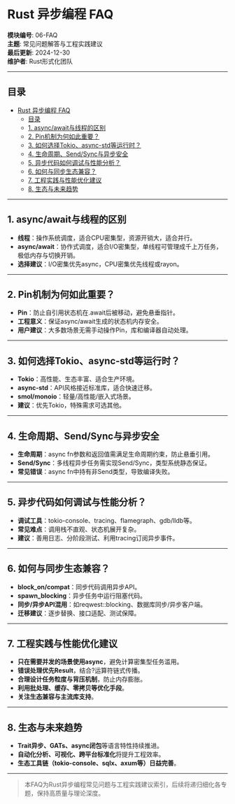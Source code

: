 # Rust 异步编程 FAQ

**模块编号**: 06-FAQ  
**主题**: 常见问题解答与工程实践建议  
**最后更新**: 2024-12-30  
**维护者**: Rust形式化团队

---

## 目录

- [Rust 异步编程 FAQ](#rust-异步编程-faq)
  - [目录](#目录)
  - [1. async/await与线程的区别](#1-asyncawait与线程的区别)
  - [2. Pin机制为何如此重要？](#2-pin机制为何如此重要)
  - [3. 如何选择Tokio、async-std等运行时？](#3-如何选择tokioasync-std等运行时)
  - [4. 生命周期、Send/Sync与异步安全](#4-生命周期sendsync与异步安全)
  - [5. 异步代码如何调试与性能分析？](#5-异步代码如何调试与性能分析)
  - [6. 如何与同步生态兼容？](#6-如何与同步生态兼容)
  - [7. 工程实践与性能优化建议](#7-工程实践与性能优化建议)
  - [8. 生态与未来趋势](#8-生态与未来趋势)

---

## 1. async/await与线程的区别

- **线程**：操作系统调度，适合CPU密集型，资源开销大，适合并行。
- **async/await**：协作式调度，适合I/O密集型，单线程可管理成千上万任务，极低内存与切换开销。
- **选择建议**：I/O密集优先async，CPU密集优先线程或rayon。

---

## 2. Pin机制为何如此重要？

- **Pin**：防止自引用状态机在.await后被移动，避免悬垂指针。
- **工程意义**：保证async/await生成的状态机内存安全。
- **用户建议**：大多数场景无需手动操作Pin，库和编译器自动处理。

---

## 3. 如何选择Tokio、async-std等运行时？

- **Tokio**：高性能、生态丰富、适合生产环境。
- **async-std**：API风格接近标准库，适合快速迁移。
- **smol/monoio**：轻量/高性能/嵌入式场景。
- **建议**：优先Tokio，特殊需求可选其他。

---

## 4. 生命周期、Send/Sync与异步安全

- **生命周期**：async fn参数和返回值需满足生命周期约束，防止悬垂引用。
- **Send/Sync**：多线程异步任务需实现Send/Sync，类型系统静态保证。
- **常见错误**：async fn中持有非Send类型，导致编译失败。

---

## 5. 异步代码如何调试与性能分析？

- **调试工具**：tokio-console、tracing、flamegraph、gdb/lldb等。
- **常见难点**：调用栈不直观、状态机展开复杂。
- **建议**：善用日志、分阶段测试、利用tracing订阅异步事件。

---

## 6. 如何与同步生态兼容？

- **block_on/compat**：同步代码调用异步API。
- **spawn_blocking**：异步任务中运行阻塞代码。
- **同步/异步API混用**：如reqwest::blocking、数据库同步/异步客户端。
- **迁移建议**：逐步替换、接口适配、测试保障。

---

## 7. 工程实践与性能优化建议

- **只在需要并发的场景使用async**，避免计算密集型任务滥用。
- **错误处理优先Result**，结合?运算符链式传播。
- **合理设计任务粒度与背压机制**，防止内存膨胀。
- **利用批处理、缓存、零拷贝等优化手段**。
- **关注生态兼容与主流库支持**。

---

## 8. 生态与未来趋势

- **Trait异步、GATs、async闭包**等语言特性持续推进。
- **自动化分析、可视化、跨平台标准化**将提升工程效率。
- **生态工具链（tokio-console、sqlx、axum等）日益完善**。

---

> 本FAQ为Rust异步编程常见问题与工程实践建议索引，后续将递归细化各专题，保持高质量与理论深度。
